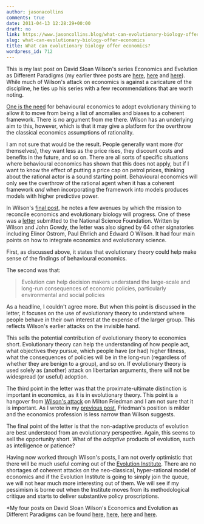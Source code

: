 ```yaml
---
author: jasonacollins
comments: true
date: 2011-04-13 12:28:29+00:00
draft: no
link: https://www.jasoncollins.blog/what-can-evolutionary-biology-offer-economics/
slug: what-can-evolutionary-biology-offer-economics
title: What can evolutionary biology offer economics?
wordpress_id: 712
---
```


This is my last post on David Sloan Wilson's series Economics and Evolution as Different Paradigms (my earlier three posts are [here](https://www.jasoncollins.blog/the-evolution-institute/), [here](https://www.jasoncollins.blog/wilson-on-economics-and-evolution/) and [here](https://www.jasoncollins.blog/evolution-and-the-invisible-hand/)). While much of Wilson's attack on economics is against a caricature of the discipline, he ties up his series with a few recommendations that are worth noting.

[One is the need](http://scienceblogs.com/evolution/2010/07/21/economics-and-evolution-as-dif-10/) for behavioural economics to adopt evolutionary thinking to allow it to move from being a list of anomalies and biases to a coherent framework. There is no argument from me there. Wilson has an underlying aim to this, however, which is that it may give a platform for the overthrow the classical economics assumptions of rationality.

I am not sure that would be the result. People generally want more (for themselves), they want less as the price rises, they discount costs and benefits in the future, and so on. There are all sorts of specific situations where behavioural economics has shown that this does not apply, but if I want to know the effect of putting a price cap on petrol prices, thinking about the rational actor is a sound starting point. Behavioural economics will only see the overthrow of the rational agent when it has a coherent framework _and_ when incorporating the framework into models produces models with higher predictive power.

In Wilson's [final post](http://scienceblogs.com/evolution/2010/10/17/economics-and-evolution-as-dif-11/), he notes a few avenues by which the mission to reconcile economics and evolutionary biology will progress. One of these was a [letter](http://evolution-institute.org/sites/default/files/articles/NSF-EvoEco-White-Paper.pdf) submitted to the National Science Foundation. Written by Wilson and John Gowdy, the letter was also signed by 64 other signatories including Elinor Ostrom, Paul Ehrlich and Edward O Wilson. It had four main points on how to integrate economics and evolutionary science.

First, as discussed above, it states that evolutionary theory could help make sense of the findings of behavioural economics.

The second was that:


<blockquote>Evolution can help decision makers understand the large-scale and long-run consequences of economic policies, particularly environmental and social policies</blockquote>


As a headline, I couldn't agree more. But when this point is discussed in the letter, it focuses on the use of evolutionary theory to understand where people behave in their own interest at the expense of the larger group. This reflects Wilson's earlier attacks on the invisible hand.

This sells the potential contribution of evolutionary theory to economics short. Evolutionary theory can help the understanding of how people act, what objectives they pursue, which people have (or had) higher fitness, what the consequences of policies will be in the long-run (regardless of whether they are benign to a group), and so on. If evolutionary theory is used solely as (another) attack on libertarian arguments, there will not be widespread (or useful) adoption.

The third point in the letter was that the proximate-ultimate distinction is important in economics, as it is in evolutionary theory. This point is a hangover from [Wilson's attack](http://scienceblogs.com/evolution/2009/12/16/economics-and-evolution-as-dif-2/) on Milton Friedman and I am not sure that it is important. As I wrote in my [previous post](https://www.jasoncollins.blog/wilson-on-economics-and-evolution/), Friedman's position is milder and the economics profession is less narrow than Wilson suggests.

The final point of the letter is that the non-adaptive products of evolution are best understood from an evolutionary perspective. Again, this seems to sell the opportunity short. What of the _adaptive_ products of evolution, such as intelligence or patience?

Having now worked through Wilson's posts, I am not overly optimistic that there will be much useful coming out of the [Evolution Institute](https://www.jasoncollins.blog/the-evolution-institute/). There are no shortages of coherent attacks on the neo-classical, hyper-rational model of economics and if the Evolution Institute is going to simply join the queue, we will not hear much more interesting out of them. We will see if my pessimism is borne out when the Institute moves from its methodological critique and starts to deliver substantive policy proscriptions.

*My four posts on David Sloan Wilson's Economics and Evolution as Different Paradigms can be found [here](https://www.jasoncollins.blog/the-evolution-institute/), [here](https://www.jasoncollins.blog/wilson-on-economics-and-evolution/), [here](https://www.jasoncollins.blog/evolution-and-the-invisible-hand/) and [here](https://www.jasoncollins.blog/what-can-evolutionary-biology-offer-economics/).
